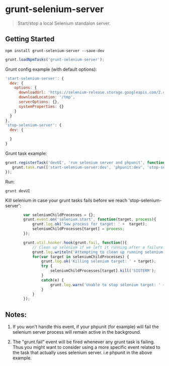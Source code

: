 # grunt-selenium-server

> Start/stop a local Selenium standalon server.



## Getting Started

```shell
npm install grunt-selenium-server --save-dev
```

```js
grunt.loadNpmTasks('grunt-selenium-server');
```


Grunt config example (with default options):
```js
'start-selenium-server': {
  dev: {
    options: {
      downloadUrl: 'https://selenium-release.storage.googleapis.com/2.42/selenium-server-standalone-2.42.2.jar',
      downloadLocation: '/tmp',
      serverOptions: {},
      systemProperties: {}
    }
  }
},
'stop-selenium-server': {
  dev: {

  }
}
```

Grunt task example:
```js
grunt.registerTask('devUI', 'run selenium server and phpunit', function(){
   grunt.task.run(['start-selenium-server:dev', 'phpunit:dev', 'stop-selenium-server:dev']);
});
```

Run:
```shell
grunt devUI
```


Kill selenium in case your grunt tasks fails before we reach 'stop-selenium-server':
```js
        var seleniumChildProcesses = {};
        grunt.event.on('selenium.start', function(target, process){
            grunt.log.ok('Saw process for target: ' +  target);
            seleniumChildProcesses[target] = process;
        });

        grunt.util.hooker.hook(grunt.fail, function(){
            // Clean up selenium if we left it running after a failure.
            grunt.log.writeln('Attempting to clean up running selenium server.');
            for(var target in seleniumChildProcesses) {
                grunt.log.ok('Killing selenium target: ' + target);
                try {
                    seleniumChildProcesses[target].kill('SIGTERM');
                }
                catch(e) {
                    grunt.log.warn('Unable to stop selenium target: ' + target);
                }
            }
        });
 ```

## Notes:
1. If you won't handle this event, if your phpunit (for example) will fail the selenium server process will remain active in the background.

2. The "grunt.fail" event will be fired whenever any grunt task is failing. Thus you might want to consider using a more specific event related to the task that actually uses selenium server. i.e phpunit in the above example.

